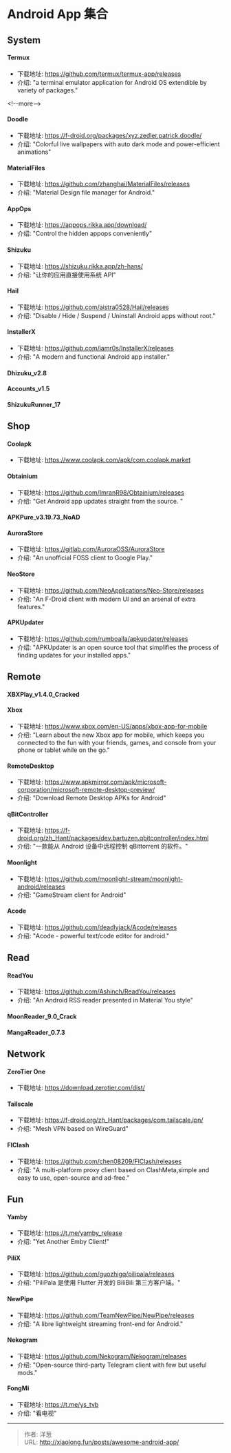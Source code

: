 # Android App 集合


## System

#### Termux

-   下载地址: https://github.com/termux/termux-app/releases
-   介绍: &#34;a terminal emulator application for Android OS extendible by variety of packages.&#34;

&lt;!--more--&gt;

#### Doodle

-   下载地址: https://f-droid.org/packages/xyz.zedler.patrick.doodle/
-   介绍: &#34;Colorful live wallpapers with auto dark mode and power-efficient animations&#34;

#### MaterialFiles

-   下载地址: https://github.com/zhanghai/MaterialFiles/releases
-   介绍: &#34;Material Design file manager for Android.&#34;

#### AppOps

-   下载地址: https://appops.rikka.app/download/
-   介绍: &#34;Control the hidden appops conveniently&#34;

#### Shizuku

-   下载地址: https://shizuku.rikka.app/zh-hans/
-   介绍: &#34;让你的应用直接使用系统 API&#34;

#### Hail

-   下载地址: https://github.com/aistra0528/Hail/releases
-   介绍: &#34;Disable / Hide / Suspend / Uninstall Android apps without root.&#34;

#### InstallerX

-   下载地址: https://github.com/iamr0s/InstallerX/releases
-   介绍: &#34;A modern and functional Android app installer.&#34;

#### Dhizuku_v2.8

#### Accounts_v1.5

#### ShizukuRunner_17

## Shop

#### Coolapk

-   下载地址: https://www.coolapk.com/apk/com.coolapk.market

#### Obtainium

-   下载地址: https://github.com/ImranR98/Obtainium/releases
-   介绍: &#34;Get Android app updates straight from the source. &#34;

#### APKPure_v3.19.73_NoAD

#### AuroraStore

-   下载地址: https://gitlab.com/AuroraOSS/AuroraStore
-   介绍: &#34;An unofficial FOSS client to Google Play.&#34;

#### NeoStore

-   下载地址: https://github.com/NeoApplications/Neo-Store/releases
-   介绍: &#34;An F-Droid client with modern UI and an arsenal of extra features.&#34;

#### APKUpdater

-   下载地址: https://github.com/rumboalla/apkupdater/releases
-   介绍: &#34;APKUpdater is an open source tool that simplifies the process of finding updates for your installed apps.&#34;

## Remote

#### XBXPlay_v1.4.0_Cracked

#### Xbox

-   下载地址: https://www.xbox.com/en-US/apps/xbox-app-for-mobile
-   介绍: &#34;Learn about the new Xbox app for mobile, which keeps you connected to the fun with your friends, games, and console from your phone or tablet while on the go.&#34;

#### RemoteDesktop

-   下载地址: https://www.apkmirror.com/apk/microsoft-corporation/microsoft-remote-desktop-preview/
-   介绍: &#34;Download Remote Desktop APKs for Android&#34;

#### qBitController

-   下载地址: https://f-droid.org/zh_Hant/packages/dev.bartuzen.qbitcontroller/index.html
-   介绍: &#34;一款能从 Android 设备中远程控制 qBittorrent 的软件。&#34;

#### Moonlight

-   下载地址: https://github.com/moonlight-stream/moonlight-android/releases
-   介绍: &#34;GameStream client for Android&#34;

#### Acode

-   下载地址: https://github.com/deadlyjack/Acode/releases
-   介绍: &#34;Acode - powerful text/code editor for android.&#34;

## Read

#### ReadYou

-   下载地址: https://github.com/Ashinch/ReadYou/releases
-   介绍: &#34;An Android RSS reader presented in Material You style&#34;

#### MoonReader_9.0_Crack

#### MangaReader_0.7.3

## Network

#### ZeroTier One

-   下载地址: https://download.zerotier.com/dist/

#### Tailscale

-   下载地址: https://f-droid.org/zh_Hant/packages/com.tailscale.ipn/
-   介绍: &#34;Mesh VPN based on WireGuard&#34;

#### FlClash

-   下载地址: https://github.com/chen08209/FlClash/releases
-   介绍: &#34;A multi-platform proxy client based on ClashMeta,simple and easy to use, open-source and ad-free.&#34;

## Fun

#### Yamby

-   下载地址: https://t.me/yamby_release
-   介绍: &#34;Yet Another Emby Client!&#34;

#### PiliX

-   下载地址: https://github.com/guozhigq/pilipala/releases
-   介绍: &#34;PiliPala 是使用 Flutter 开发的 BiliBili 第三方客户端。&#34;

#### NewPipe

-   下载地址: https://github.com/TeamNewPipe/NewPipe/releases
-   介绍: &#34;A libre lightweight streaming front-end for Android.&#34;

#### Nekogram

-   下载地址: https://github.com/Nekogram/Nekogram/releases
-   介绍: &#34;Open-source third-party Telegram client with few but useful mods.&#34;

#### FongMi

-   下载地址: https://t.me/ys_tvb
-   介绍: &#34;看电视&#34;


---

> 作者: 洋葱  
> URL: http://xiaolong.fun/posts/awesome-android-app/  

